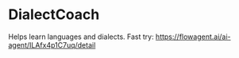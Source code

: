 # DialectCoach
Helps learn languages and dialects.
Fast try: https://flowagent.ai/ai-agent/ILAfx4p1C7uq/detail
